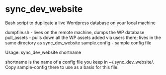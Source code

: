 # sync_dev_website

Bash script to duplicate a live Wordpress database on your local machine

dumpfile.sh - lives on the remote machine, dumps the WP database
pull_assets - pulls down all the WP assets added via users there; lives in the same directory as sync_dev_website
sample.config - sample config file

Usage: sync_dev_website shortname

shortname is the name of a config file you keep in ~/.sync_dev_website/. Copy sample-config there to use as a basis for this file.
